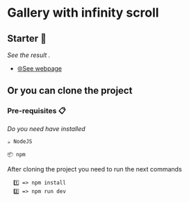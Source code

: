 # Gallery with infinity scroll

## Starter 🚀

_See the result ._

- [🌐See webpage](https://93b3b14f.infinity-scroll-lit-element.pages.dev/)

## Or you can clone the project

### Pre-requisites 📋

_Do you need have installed_

```
☕ NodeJS
```

```
📦 npm
```

After cloning the project you need to run the next commands

```
  1️⃣ => npm install
  2️⃣ => npm run dev
```
